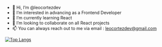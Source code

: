 - 👋 Hi, I’m @leocortezdev
- 👀 I’m interested in advancing as a Frontend Developer
- 🌱 I’m currently learning React
- 💞️ I’m looking to collaborate on all React projects
- 📫 You can always reach out to me via email : leocortezdev@gmail.com

<!---
leocortezdev/leocortezdev is a ✨ special ✨ repository because its `README.md` (this file) appears on your GitHub profile.
You can click the Preview link to take a look at your changes.
--->

[![Top Langs](https://github-readme-stats.vercel.app/api/top-langs/?username=leocortezdev)](https://github.com/anuraghazra/github-readme-stats)
